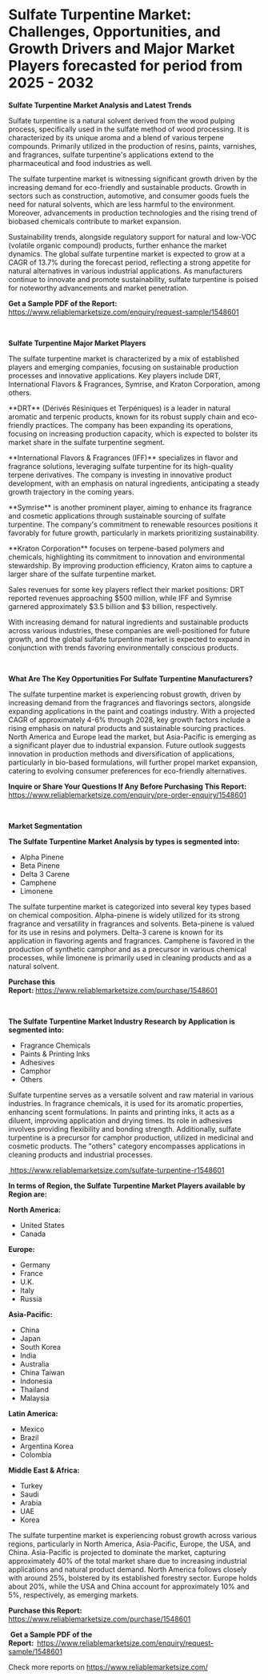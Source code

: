 <p><h1>Sulfate Turpentine Market: Challenges, Opportunities, and Growth Drivers and Major Market Players forecasted for period from 2025 - 2032</h1></p><p><strong>Sulfate Turpentine Market Analysis and Latest Trends</strong></p>
<p><p>Sulfate turpentine is a natural solvent derived from the wood pulping process, specifically used in the sulfate method of wood processing. It is characterized by its unique aroma and a blend of various terpene compounds. Primarily utilized in the production of resins, paints, varnishes, and fragrances, sulfate turpentine's applications extend to the pharmaceutical and food industries as well.</p><p>The sulfate turpentine market is witnessing significant growth driven by the increasing demand for eco-friendly and sustainable products. Growth in sectors such as construction, automotive, and consumer goods fuels the need for natural solvents, which are less harmful to the environment. Moreover, advancements in production technologies and the rising trend of biobased chemicals contribute to market expansion.</p><p>Sustainability trends, alongside regulatory support for natural and low-VOC (volatile organic compound) products, further enhance the market dynamics. The global sulfate turpentine market is expected to grow at a CAGR of 13.7% during the forecast period, reflecting a strong appetite for natural alternatives in various industrial applications. As manufacturers continue to innovate and promote sustainability, sulfate turpentine is poised for noteworthy advancements and market penetration.</p></p>
<p><strong>Get a Sample PDF of the Report:&nbsp;</strong> <a href="https://www.reliablemarketsize.com/enquiry/request-sample/1548601?utm_campaign=2317&utm_medium=2&utm_source=Github&utm_content=ia&utm_term=01042025&utm_id=sulfate-turpentine">https://www.reliablemarketsize.com/enquiry/request-sample/1548601</a></p>
<p>&nbsp;</p>
<p><strong>Sulfate Turpentine Major Market Players</strong></p>
<p><p>The sulfate turpentine market is characterized by a mix of established players and emerging companies, focusing on sustainable production processes and innovative applications. Key players include DRT, International Flavors & Fragrances, Symrise, and Kraton Corporation, among others.</p><p>**DRT** (Dérivés Résiniques et Terpéniques) is a leader in natural aromatic and terpenic products, known for its robust supply chain and eco-friendly practices. The company has been expanding its operations, focusing on increasing production capacity, which is expected to bolster its market share in the sulfate turpentine segment.</p><p>**International Flavors & Fragrances (IFF)** specializes in flavor and fragrance solutions, leveraging sulfate turpentine for its high-quality terpene derivatives. The company is investing in innovative product development, with an emphasis on natural ingredients, anticipating a steady growth trajectory in the coming years.</p><p>**Symrise** is another prominent player, aiming to enhance its fragrance and cosmetic applications through sustainable sourcing of sulfate turpentine. The company's commitment to renewable resources positions it favorably for future growth, particularly in markets prioritizing sustainability.</p><p>**Kraton Corporation** focuses on terpene-based polymers and chemicals, highlighting its commitment to innovation and environmental stewardship. By improving production efficiency, Kraton aims to capture a larger share of the sulfate turpentine market.</p><p>Sales revenues for some key players reflect their market positions: DRT reported revenues approaching $500 million, while IFF and Symrise garnered approximately $3.5 billion and $3 billion, respectively. </p><p>With increasing demand for natural ingredients and sustainable products across various industries, these companies are well-positioned for future growth, and the global sulfate turpentine market is expected to expand in conjunction with trends favoring environmentally conscious products.</p></p>
<p>&nbsp;</p>
<p><strong>What Are The Key Opportunities For Sulfate Turpentine Manufacturers?</strong></p>
<p><p>The sulfate turpentine market is experiencing robust growth, driven by increasing demand from the fragrances and flavorings sectors, alongside expanding applications in the paint and coatings industry. With a projected CAGR of approximately 4-6% through 2028, key growth factors include a rising emphasis on natural products and sustainable sourcing practices. North America and Europe lead the market, but Asia-Pacific is emerging as a significant player due to industrial expansion. Future outlook suggests innovation in production methods and diversification of applications, particularly in bio-based formulations, will further propel market expansion, catering to evolving consumer preferences for eco-friendly alternatives.</p></p>
<p><strong>Inquire or Share Your Questions If Any Before Purchasing This Report:</strong> <a href="https://www.reliablemarketsize.com/enquiry/pre-order-enquiry/1548601?utm_campaign=2317&utm_medium=2&utm_source=Github&utm_content=ia&utm_term=01042025&utm_id=sulfate-turpentine">https://www.reliablemarketsize.com/enquiry/pre-order-enquiry/1548601</a></p>
<p>&nbsp;</p>
<p><strong>Market Segmentation</strong></p>
<p><strong>The Sulfate Turpentine Market Analysis by types is segmented into:</strong></p>
<p><ul><li>Alpha Pinene</li><li>Beta Pinene</li><li>Delta 3 Carene</li><li>Camphene</li><li>Limonene</li></ul></p>
<p><p>The sulfate turpentine market is categorized into several key types based on chemical composition. Alpha-pinene is widely utilized for its strong fragrance and versatility in fragrances and solvents. Beta-pinene is valued for its use in resins and polymers. Delta-3 carene is known for its application in flavoring agents and fragrances. Camphene is favored in the production of synthetic camphor and as a precursor in various chemical processes, while limonene is primarily used in cleaning products and as a natural solvent.</p></p>
<p><strong>Purchase this Report:&nbsp;</strong><a href="https://www.reliablemarketsize.com/purchase/1548601?utm_campaign=2317&utm_medium=2&utm_source=Github&utm_content=ia&utm_term=01042025&utm_id=sulfate-turpentine">https://www.reliablemarketsize.com/purchase/1548601</a></p>
<p>&nbsp;</p>
<p><strong>The Sulfate Turpentine Market Industry Research by Application is segmented into:</strong></p>
<p><ul><li>Fragrance Chemicals</li><li>Paints & Printing Inks</li><li>Adhesives</li><li>Camphor</li><li>Others</li></ul></p>
<p><p>Sulfate turpentine serves as a versatile solvent and raw material in various industries. In fragrance chemicals, it is used for its aromatic properties, enhancing scent formulations. In paints and printing inks, it acts as a diluent, improving application and drying times. Its role in adhesives involves providing flexibility and bonding strength. Additionally, sulfate turpentine is a precursor for camphor production, utilized in medicinal and cosmetic products. The "others" category encompasses applications in cleaning products and industrial processes.</p></p>
<p><a href="https://www.reliablemarketsize.com/sulfate-turpentine-r1548601?utm_campaign=2317&utm_medium=2&utm_source=Github&utm_content=ia&utm_term=01042025&utm_id=sulfate-turpentine">&nbsp;https://www.reliablemarketsize.com/sulfate-turpentine-r1548601</a></p>
<p><strong>In terms of Region, the Sulfate Turpentine Market Players available by Region are:</strong></p>
<p>
    <p> <strong> North America: </strong>
        <ul>
            <li>United States</li>
            <li>Canada</li>
        </ul>
        </p> 
    <p> <strong> Europe: </strong>
        <ul>
            <li>Germany</li>
            <li>France</li>
            <li>U.K.</li>
            <li>Italy</li>
            <li>Russia</li>
        </ul>
        </p> 
    <p> <strong> Asia-Pacific: </strong>
        <ul>
            <li>China</li>
            <li>Japan</li>
            <li>South Korea</li>
            <li>India</li>
            <li>Australia</li>
            <li>China Taiwan</li>
            <li>Indonesia</li>
            <li>Thailand</li>
            <li>Malaysia</li>
        </ul>
        </p> 
    <p> <strong> Latin America: </strong>
        <ul>
            <li>Mexico</li>
            <li>Brazil</li>
            <li>Argentina Korea</li>
            <li>Colombia</li>
        </ul>
        </p> 
    <p> <strong> Middle East & Africa: </strong>
        <ul>
            <li>Turkey</li>
            <li>Saudi</li>
            <li>Arabia</li>
            <li>UAE</li>
            <li>Korea</li>
        </ul>
    </p>
    </p>
<p><p>The sulfate turpentine market is experiencing robust growth across various regions, particularly in North America, Asia-Pacific, Europe, the USA, and China. Asia-Pacific is projected to dominate the market, capturing approximately 40% of the total market share due to increasing industrial applications and natural product demand. North America follows closely with around 25%, bolstered by its established forestry sector. Europe holds about 20%, while the USA and China account for approximately 10% and 5%, respectively, as emerging markets.</p></p>
<p><strong>Purchase this Report: </strong><a href="https://www.reliablemarketsize.com/purchase/1548601?utm_campaign=2317&utm_medium=2&utm_source=Github&utm_content=ia&utm_term=01042025&utm_id=sulfate-turpentine">https://www.reliablemarketsize.com/purchase/1548601</a></p>
<p>&nbsp;<strong>Get a Sample PDF of the Report:&nbsp;&nbsp;</strong><a href="https://www.reliablemarketsize.com/enquiry/request-sample/1548601?utm_campaign=2317&utm_medium=2&utm_source=Github&utm_content=ia&utm_term=01042025&utm_id=sulfate-turpentine">https://www.reliablemarketsize.com/enquiry/request-sample/1548601</a></p>
<p><strong></strong></p>
<p>Check more reports on <a href="https://www.reliablemarketsize.com/?utm_campaign=2317&utm_medium=2&utm_source=Github&utm_content=ia&utm_term=01042025&utm_id=sulfate-turpentine">https://www.reliablemarketsize.com/</a></p>